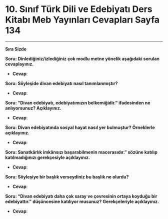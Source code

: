 # 10. Sınıf Türk Dili ve Edebiyatı Ders Kitabı Meb Yayınları Cevapları Sayfa 134

---

**Sıra Sizde**

**Soru: Dinlediğiniz/izlediğiniz çok modlu metne yönelik aşağıdaki sorulan cevaplayınız.**

-   **Cevap**:

**Soru: Söyleşide divan edebiyatı nasıl tanımlanmıştır?**

-   **Cevap**:

**Soru: “Divan edebiyatı, edebiyatımızın belkemiğidir.” ifadesinden ne anlıyorsunuz? Açıklayınız.**

-   **Cevap**:

**Soru: Divan edebiyatında sosyal hayat nasıl yer bulmuştur? Örneklerle açıklayınız.**

-   **Cevap**:

**Soru: Sanatkârlık imkânsızı başarabilmenin macerasıdır.” sözüne katılıp katılmadığınızı gerekçesiyle açıklayınız.**

-   **Cevap**:

**Soru: Söyleşiye bir başlık verseydiniz bu başlık ne olurdu?**

-   **Cevap**:

**Soru: “Divan edebiyatı daha çok saray ve çevresinin ortaya koyduğu bir edebiyattır.” düşüncesine katılıyor musunuz? Gerekçeleriyle açıklayınız.**

-   **Cevap**: